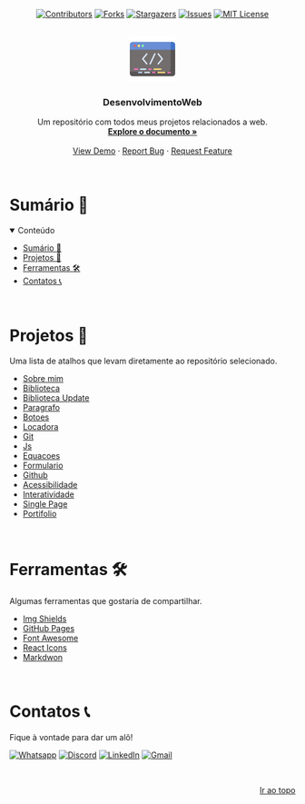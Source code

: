 <!-- Feature for back to top-->
<a name="top"></a>

<!-- Shields -->

<div align=center>

  [![Contributors][contributors-shield]][contributors-url]
  [![Forks][forks-shield]][forks-url]
  [![Stargazers][stars-shield]][stars-url]
  [![Issues][issues-shield]][issues-url]
  [![MIT License][license-shield]][license-url]

</div>

<!-- Logo -->
<br>
<div align="center">
  <a href="https://github.com/LopesLs/DesenvolvimentoWeb">
    <img src="Images/logo.png" alt="Logo" width="80" height="80">
  </a>

  <h3 align="center">DesenvolvimentoWeb</h3>

  <p align="center">
    Um repositório com todos meus projetos relacionados a web.
    <br />
    <a href="https://github.com/LopesLs/DesenvolvimentoWeb"> <strong>Explore o documento »</strong></a>
    <br />
    <br />
    <a href="https://github.com/LopesLs/DesenvolvimentoWeb">View Demo</a>
    ·
    <a href="https://github.com/LopesLs/DesenvolvimentoWeb/issues">Report Bug</a>
    ·
    <a href="https://github.com/LopesLs/DesenvolvimentoWeb/issues">Request Feature</a>
  </p>
</div>

<br>

<!-- Contents -->
# Sumário 🧮

<details open>
<summary>Conteúdo</summary>

- [Sumário 🧮](#sumário-)
- [Projetos 🚀](#projetos-)
- [Ferramentas 🛠️](#ferramentas-️)
- [Contatos 📞](#contatos-)

</details>

<br>

<!-- All my projects -->
# Projetos 🚀

Uma lista de atalhos que levam diretamente ao repositório selecionado.

- [Sobre mim](https://github.com/LopesLs/DesenvolvimentoWeb/tree/main/Projeto01-(SobreMim))
- [Biblioteca](https://github.com/LopesLs/DesenvolvimentoWeb/tree/main/Projeto02-(Biblioteca))
- [Biblioteca Update](https://github.com/LopesLs/DesenvolvimentoWeb/tree/main/Projeto03-(BibliotecaUpdate))
- [Paragrafo](https://github.com/LopesLs/DesenvolvimentoWeb/tree/main/Projeto04-(Paragrafo))
- [Botoes](https://github.com/LopesLs/DesenvolvimentoWeb/tree/main/Projeto05-(Botoes))
- [Locadora](https://github.com/LopesLs/DesenvolvimentoWeb/tree/main/Projeto06-(Locadora))
- [Git](https://github.com/LopesLs/DesenvolvimentoWeb/tree/main/Projeto07-(Git))
- [Js](https://github.com/LopesLs/DesenvolvimentoWeb/tree/main/Projeto08-(Js))
- [Equacoes](https://github.com/LopesLs/DesenvolvimentoWeb/tree/main/Projeto09-(Equacoes))
- [Formulario](https://github.com/LopesLs/DesenvolvimentoWeb/tree/main/Projeto10-(Formulario))
- [Github](https://github.com/LopesLs/DesenvolvimentoWeb/tree/main/Projeto11-(Github))
- [Acessibilidade](https://github.com/LopesLs/DesenvolvimentoWeb/tree/main/Projeto12-(Acessibilidade))
- [Interatividade](https://github.com/LopesLs/DesenvolvimentoWeb/tree/main/Projeto13-(Interatividade))
- [Single Page](https://github.com/LopesLs/DesenvolvimentoWeb/tree/main/Projeto14-(SinglePage))
- [Portifolio](https://github.com/LopesLs/DesenvolvimentoWeb/tree/main/Projeto15-(Portfolio))

<br>

<!-- Tools -->

# Ferramentas 🛠️

Algumas ferramentas que gostaria de compartilhar.

- [Img Shields](https://shields.io)
- [GitHub Pages](https://pages.github.com)
- [Font Awesome](https://fontawesome.com)
- [React Icons](https://react-icons.github.io/react-icons/search)
- [Markdwon](https://www.markdownguide.org/)

<br>

<!-- Contact -->
# Contatos 📞

Fique à vontade para dar um alô!

[![Whatsapp][whatsapp-shield]][whatsapp-url]
[![Discord][discord-shield]][discord-url]
[![LinkedIn][linkedin-shield]][linkedin-url]
[![Gmail][gmail-shield]][gmail-url]

<br>

<p align=right><a href="#top">Ir ao topo</a></p>

<!-- Markdowns Links & Images -->
<!-- https://www.markdownguide.org/basic-syntax/#reference-style-links -->

<!-- Top references -->
[contributors-shield]: https://img.shields.io/github/contributors/LopesLs/DesenvolvimentoWeb.svg?style=for-the-badge
[contributors-url]: https://github.com/LopesLs/DesenvolvimentoWeb/graphs/contributors
[forks-shield]: https://img.shields.io/github/forks/LopesLs/DesenvolvimentoWeb.svg?style=for-the-badge
[forks-url]: https://github.com/LopesLs/DesenvolvimentoWeb/network/members
[stars-shield]: https://img.shields.io/github/stars/LopesLs/DesenvolvimentoWeb.svg?style=for-the-badge
[stars-url]: https://github.com/LopesLs/DesenvolvimentoWeb/stargazers
[issues-shield]: https://img.shields.io/github/issues/LopesLs/DesenvolvimentoWeb.svg?style=for-the-badge
[issues-url]: https://github.com/LopesLs/DesenvolvimentoWeb/issues
[license-shield]: https://img.shields.io/github/license/LopesLs/DesenvolvimentoWeb.svg?style=for-the-badge
[license-url]: https://github.com/LopesLs/DesenvolvimentoWeb/blob/main/LICENSE.txt

<!-- Footer References -->
[whatsapp-shield]: https://img.shields.io/badge/-Whatsapp-black.svg?style=for-the-badge&logo=whatsapp&colorB=555
[whatsapp-url]: https://wa.me/558393636048
[linkedin-shield]: https://img.shields.io/badge/-LinkedIn-black.svg?style=for-the-badge&logo=linkedin&colorB=555
[linkedin-url]: https://www.linkedin.com/in/dev-carlos-lopes/
[discord-shield]: https://img.shields.io/badge/-Discord-black.svg?style=for-the-badge&logo=discord&colorB=555
[discord-url]: https://discord.com/users/471767983014805504
[gmail-shield]: https://img.shields.io/badge/-gmail-black.svg?style=for-the-badge&logo=gmail&colorB=555
[gmail-url]: mailto:lopes.carlos.host@gmail.com

